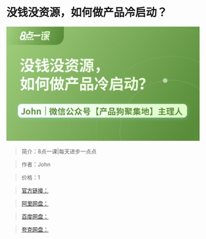 # 没钱没资源，如何做产品冷启动？

![img](../../assets/Cgp9HWEI8pSAJSX8AAEJDIR8y78769.png)

> 简介：8点一课|每天进步一点点

> 作者：John

> 价格：1

> [官方链接：]()

> [阿里网盘：]()

> [百度网盘：]()

> [夸克网盘：]()
